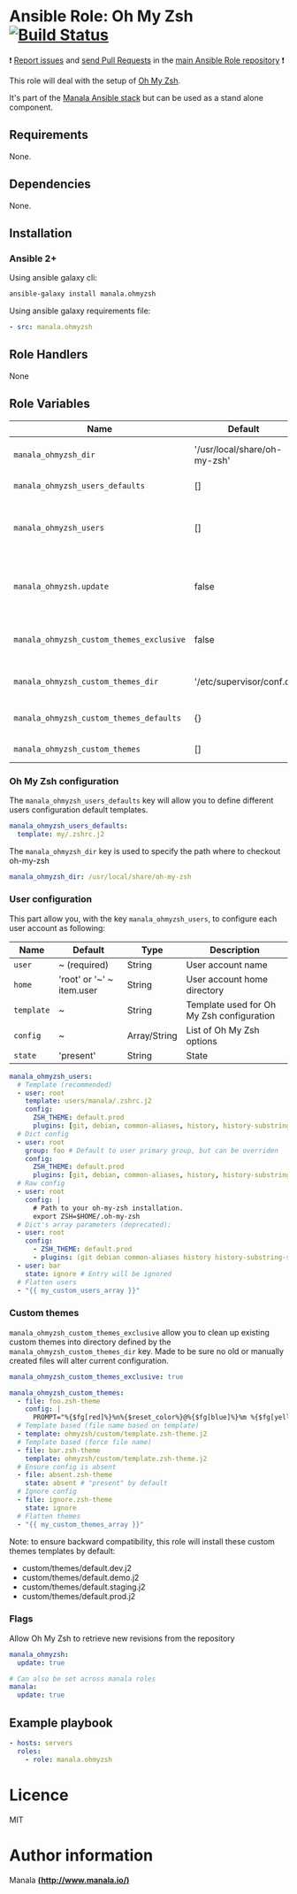# Ansible Role: Oh My Zsh [![Build Status](https://travis-ci.org/manala/ansible-role-ohmyzsh.svg?branch=master)](https://travis-ci.org/manala/ansible-role-ohmyzsh)

:exclamation: [Report issues](https://github.com/manala/ansible-roles/issues) and [send Pull Requests](https://github.com/manala/ansible-roles/pulls) in the [main Ansible Role repository](https://github.com/manala/ansible-roles) :exclamation:

This role will deal with the setup of [Oh My Zsh](http://ohmyz.sh/).

It's part of the [Manala Ansible stack](http://www.manala.io) but can be used as a stand alone component.

## Requirements

None.

## Dependencies

None.

## Installation

### Ansible 2+

Using ansible galaxy cli:

```bash
ansible-galaxy install manala.ohmyzsh
```

Using ansible galaxy requirements file:

```yaml
- src: manala.ohmyzsh
```

## Role Handlers

None

## Role Variables

| Name                                     | Default                      | Type    | Description                                                    |
| ---------------------------------------- | ---------------------------- | ------- | -------------------------------------------------------------- |
| `manala_ohmyzsh_dir`                     | '/usr/local/share/oh-my-zsh' | String  | Oh My Zsh installation directory                               |
| `manala_ohmyzsh_users_defaults`          | []                           | Array   | Users config defaults                                          |
| `manala_ohmyzsh_users`                   | []                           | Array   | Collection of users with ohMyZsh custom configurations.        |
| `manala_ohmyzsh.update`                  | false                        | Boolean | Whether or not we should auto retrieve new revision of ohMyZsh |
| `manala_ohmyzsh_custom_themes_exclusive` | false                        | Boolean | Exclusion of existing custom themes                            |
| `manala_ohmyzsh_custom_themes_dir`       | '/etc/supervisor/conf.d'     | String  | Custom themes directory path                                   |
| `manala_ohmyzsh_custom_themes_defaults`  | {}                           | Array   | Custom themes defaults                                         |
| `manala_ohmyzsh_custom_themes`           | []                           | Array   | Custom themes                                                  |


### Oh My Zsh configuration

The `manala_ohmyzsh_users_defaults` key will allow you to define different users configuration default templates.

```yaml
manala_ohmyzsh_users_defaults:
  template: my/.zshrc.j2
```

The `manala_ohmyzsh_dir` key is used to specify the path where to checkout oh-my-zsh

```yaml
manala_ohmyzsh_dir: /usr/local/share/oh-my-zsh
```

### User configuration

This part allow you, with the key `manala_ohmyzsh_users`, to configure each user account as following:

| Name       | Default                   | Type         | Description                               |
| ---------- | ------------------------- | ------------ | ----------------------------------------- |
| `user`     | ~ (required)              | String       | User account name                         |
| `home`     | 'root' or '~' ~ item.user | String       | User account home directory               |
| `template` | ~                         | String       | Template used for Oh My Zsh configuration |
| `config`   | ~                         | Array/String | List of Oh My Zsh options                 |
| `state`    | 'present'                 | String       | State                                     |

```yaml
manala_ohmyzsh_users:
  # Template (recommended)
  - user: root
    template: users/manala/.zshrc.j2
    config:
      ZSH_THEME: default.prod
      plugins: [git, debian, common-aliases, history, history-substring-search]
  # Dict config
  - user: root
    group: foo # Default to user primary group, but can be overriden
    config:
      ZSH_THEME: default.prod
      plugins: [git, debian, common-aliases, history, history-substring-search]
  # Raw config
  - user: root
    config: |
      # Path to your oh-my-zsh installation.
      export ZSH=$HOME/.oh-my-zsh
  # Dict's array parameters (deprecated):
  - user: root
    config:
      - ZSH_THEME: default.prod
      - plugins: (git debian common-aliases history history-substring-search)
  - user: bar
    state: ignore # Entry will be ignored
  # Flatten users
  - "{{ my_custom_users_array }}"
```

### Custom themes

`manala_ohmyzsh_custom_themes_exclusive` allow you to clean up existing custom themes into directory defined by the `manala_ohmyzsh_custom_themes_dir` key. Made to be sure no old or manually created files will alter current configuration.

```yaml
manala_ohmyzsh_custom_themes_exclusive: true
```

```yaml
manala_ohmyzsh_custom_themes:
  - file: foo.zsh-theme
    config: |
      PROMPT="%{$fg[red]%}%n%{$reset_color%}@%{$fg[blue]%}%m %{$fg[yellow]%}%~ %{$reset_color%}%% "
  # Template based (file name based on template)
  - template: ohmyzsh/custom/template.zsh-theme.j2
  # Template based (force file name)
  - file: bar.zsh-theme
    template: ohmyzsh/custom/template.zsh-theme.j2
  # Ensure config is absent
  - file: absent.zsh-theme
    state: absent # "present" by default
  # Ignore config
  - file: ignore.zsh-theme
    state: ignore
  # Flatten themes
  - "{{ my_custom_themes_array }}"
```

Note: to ensure backward compatibility, this role will install these custom themes templates by default:

- custom/themes/default.dev.j2
- custom/themes/default.demo.j2
- custom/themes/default.staging.j2
- custom/themes/default.prod.j2

### Flags

Allow Oh My Zsh to retrieve new revisions from the repository
```yaml
manala_ohmyzsh:
  update: true

# Can also be set across manala roles
manala:
  update: true
```

## Example playbook

```yaml
- hosts: servers
  roles:
    - role: manala.ohmyzsh
```

# Licence

MIT

# Author information

Manala [**(http://www.manala.io/)**](http://www.manala.io)
